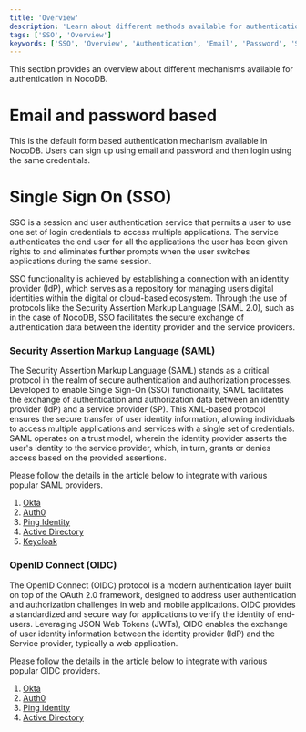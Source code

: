 ```yaml
---
title: 'Overview'
description: 'Learn about different methods available for authentication with NocoDB.'
tags: ['SSO', 'Overview']
keywords: ['SSO', 'Overview', 'Authentication', 'Email', 'Password', 'SAML', 'OIDC']
---
```


This section provides an overview about different mechanisms available for authentication in NocoDB.

# Email and password based
This is the default form based authentication mechanism available in NocoDB. Users can sign up using email and password and then login using the same credentials.

# Single Sign On (SSO)
SSO is a session and user authentication service that permits a user to use one set of login credentials to access multiple applications. The service authenticates the end user for all the applications the user has been given rights to and eliminates further prompts when the user switches applications during the same session. 

SSO functionality is achieved by establishing a connection with an identity provider (IdP), which serves as a repository for managing users digital identities within the digital or cloud-based ecosystem. Through the use of protocols like the Security Assertion Markup Language (SAML 2.0), such as in the case of NocoDB, SSO facilitates the secure exchange of authentication data between the identity provider and the service providers.

[//]: # (### Google OAuth)

[//]: # ()
[//]: # (Google OAuth, short for Open Authorization, is a widely used and standardized protocol that facilitates secure authentication and authorization processes, particularly in the context of web and mobile applications. Developed by Google, OAuth enables users to grant third-party applications limited access to their resources without exposing their credentials. This authorization framework is based on token-based authentication, where users can log in using their Google credentials, and developers can obtain an access token to interact with Google APIs on the user's behalf.)

[//]: # ()
[//]: # (Please follow the details in the article to integrate with [Google OAuth]&#40;google-oauth&#41;)

### Security Assertion Markup Language (SAML)
The Security Assertion Markup Language (SAML) stands as a critical protocol in the realm of secure authentication and authorization processes. Developed to enable Single Sign-On (SSO) functionality, SAML facilitates the exchange of authentication and authorization data between an identity provider (IdP) and a service provider (SP). This XML-based protocol ensures the secure transfer of user identity information, allowing individuals to access multiple applications and services with a single set of credentials. SAML operates on a trust model, wherein the identity provider asserts the user's identity to the service provider, which, in turn, grants or denies access based on the provided assertions. 

[//]: # (This robust framework is widely employed in various industries and platforms, contributing to the seamless and secure integration of disparate systems and applications in the digital landscape. SAML adoption is particularly evident in cloud-based services, enterprise applications, and other environments where a unified and secure authentication process is paramount.)

Please follow the details in the article below to integrate with various popular SAML providers.
1. [Okta](SAML-SSO/okta)
2. [Auth0](SAML-SSO/auth0)
3. [Ping Identity](SAML-SSO/ping-identity)
4. [Active Directory](SAML-SSO/azure-ad)
5. [Keycloak](SAML-SSO/keycloak)

### OpenID Connect (OIDC)
The OpenID Connect (OIDC) protocol is a modern authentication layer built on top of the OAuth 2.0 framework, designed to address user authentication and authorization challenges in web and mobile applications. OIDC provides a standardized and secure way for applications to verify the identity of end-users. Leveraging JSON Web Tokens (JWTs), OIDC enables the exchange of user identity information between the identity provider (IdP) and the Service provider, typically a web application. 

[//]: # (One of the key advantages of OIDC is its ability to enable Single Sign-On &#40;SSO&#41; capabilities, allowing users to authenticate once and access multiple applications seamlessly. OIDC also provides a standardized set of claims, such as user profile information, making it easier for developers to integrate identity management into their applications. Widely adopted in various industries, OIDC plays a crucial role in enhancing the security and user experience of authentication processes across diverse digital platforms.)

Please follow the details in the article below to integrate with various popular OIDC providers.
1. [Okta](OIDC-SSO/okta)
2. [Auth0](OIDC-SSO/auth0)
3. [Ping Identity](OIDC-SSO/ping-identity)
4. [Active Directory](OIDC-SSO/azuire-ad)


